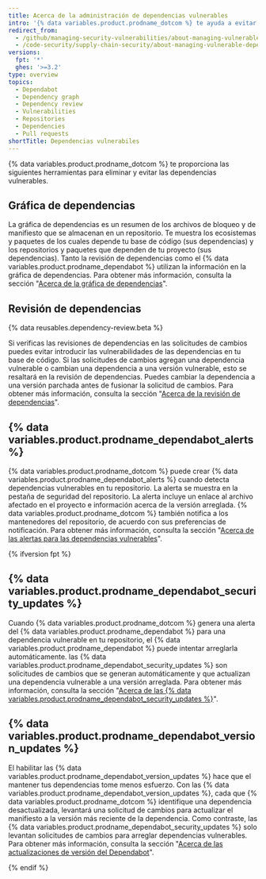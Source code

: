 ```yaml
---
title: Acerca de la administración de dependencias vulnerables
intro: '{% data variables.product.prodname_dotcom %} te ayuda a evitar el utilizar software de terceros que contenga vulnerabilidades conocidas.'
redirect_from:
  - /github/managing-security-vulnerabilities/about-managing-vulnerable-dependencies
  - /code-security/supply-chain-security/about-managing-vulnerable-dependencies
versions:
  fpt: '*'
  ghes: '>=3.2'
type: overview
topics:
  - Dependabot
  - Dependency graph
  - Dependency review
  - Vulnerabilities
  - Repositories
  - Dependencies
  - Pull requests
shortTitle: Dependencias vulnerabiles
---
```


<!--Marketing-LINK: From /features/security/software-supply-chain page "Managing vulnerabilities in your project’s dependencies ".-->

{% data variables.product.prodname_dotcom %} te proporciona las siguientes herramientas para eliminar y evitar las dependencias vulnerables.

## Gráfica de dependencias
La gráfica de dependencias es un resumen de los archivos de bloqueo y de manifiesto que se almacenan en un repositorio. Te muestra los ecosistemas y paquetes de los cuales depende tu base de código (sus dependencias) y los repositorios y paquetes que dependen de tu proyecto (sus dependencias). Tanto la revisión de dependencias como el {% data variables.product.prodname_dependabot %} utilizan la información en la gráfica de dependencias. Para obtener más información, consulta la sección "[Acerca de la gráfica de dependencias](/github/visualizing-repository-data-with-graphs/about-the-dependency-graph)".

## Revisión de dependencias

{% data reusables.dependency-review.beta %}

Si verificas las revisiones de dependencias en las solicitudes de cambios puedes evitar introducir las vulnerabilidades de las dependencias en tu base de código. Si las solicitudes de cambios agregan una dependencia vulnerable o cambian una dependencia a una versión vulnerable, esto se resaltará en la revisión de dependencias. Puedes cambiar la dependencia a una versión parchada antes de fusionar la solicitud de cambios. Para obtener más información, consulta la sección "[Acerca de la revisión de dependencias](/code-security/supply-chain-security/about-dependency-review)".

## {% data variables.product.prodname_dependabot_alerts %}
{% data variables.product.prodname_dotcom %} puede crear {% data variables.product.prodname_dependabot_alerts %} cuando detecta dependencias vulnerables en tu repositorio. La alerta se muestra en la pestaña de seguridad del repositorio. La alerta incluye un enlace al archivo afectado en el proyecto e información acerca de la versión arreglada. {% data variables.product.prodname_dotcom %} también notifica a los mantenedores del repositorio, de acuerdo con sus preferencias de notificación. Para obtener más información, consulta la sección "[Acerca de las alertas para las dependencias vulnerables](/code-security/supply-chain-security/about-alerts-for-vulnerable-dependencies)".

{% ifversion fpt %}
## {% data variables.product.prodname_dependabot_security_updates %}
Cuando {% data variables.product.prodname_dotcom %} genera una alerta del {% data variables.product.prodname_dependabot %} para una dependencia vulnerable en tu repositorio, el {% data variables.product.prodname_dependabot %} puede intentar arreglarla automáticamente. las {% data variables.product.prodname_dependabot_security_updates %} son solicitudes de cambios que se generan automáticamente y que actualizan una dependencia vulnerable a una versión arreglada. Para obtener más información, consulta la sección "[Acerca de las {% data variables.product.prodname_dependabot_security_updates %}](/github/managing-security-vulnerabilities/about-dependabot-security-updates)".

## {% data variables.product.prodname_dependabot_version_updates %}
El habilitar las {% data variables.product.prodname_dependabot_version_updates %} hace que el mantener tus dependencias tome menos esfuerzo. Con las {% data variables.product.prodname_dependabot_version_updates %}, cada que {% data variables.product.prodname_dotcom  %} identifique una dependencia desactualizada, levantará una solicitud de cambios para actualizar el manifiesto a la versión más reciente de la dependencia. Como contraste, las {% data variables.product.prodname_dependabot_security_updates %} solo levantan solicitudes de cambios para arreglar dependencias vulnerables. Para obtener más información, consulta la sección "[Acerca de las actualizaciones de versión del Dependabot](/github/administering-a-repository/about-dependabot-version-updates)".

{% endif %}

